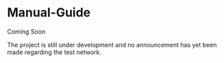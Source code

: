 # Manual-Guide
Coming Soon

The project is still under development and no announcement has yet been made regarding the  test network.
